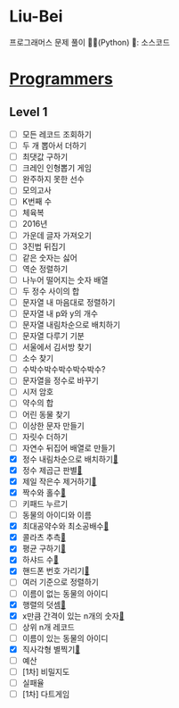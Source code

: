 # Liu-Bei
프로그래머스 문제 풀이 👩‍💻(Python)
📌: 소스코드
  
# [Programmers](https://programmers.co.kr/learn/challenges)
## Level 1
- [ ] 모든 레코드 조회하기[]()
- [ ] 두 개 뽑아서 더하기[]()
- [ ] 최댓값 구하기[]()
- [ ] 크레인 인형뽑기 게임[]()
- [ ] 완주하지 못한 선수[]()
- [ ] 모의고사[]()
- [ ] K번째 수[]()
- [ ] 체육복[]()
- [ ] 2016년[]()
- [ ] 가운데 글자 가져오기[]()
- [ ] 3진법 뒤집기[]()
- [ ] 같은 숫자는 싫어[]()
- [ ] 역순 정렬하기[]()
- [ ] 나누어 떨어지는 숫자 배열[]()
- [ ] 두 정수 사이의 합[]()
- [ ] 문자열 내 마음대로 정렬하기[]()
- [ ] 문자열 내 p와 y의 개수[]()
- [ ] 문자열 내림차순으로 배치하기[]()
- [ ] 문자열 다루기 기분[]()
- [ ] 서울에서 김서방 찾기[]()
- [ ] 소수 찾기[]()
- [ ] 수박수박수박수박수박수?[]()
- [ ] 문자열을 정수로 바꾸기[]()
- [ ] 시저 암호[]()
- [ ] 약수의 합[]()
- [ ] 어린 동물 찾기[]()
- [ ] 이상한 문자 만들기[]()
- [ ] 자릿수 더하기[]()
- [ ] 자연수 뒤집어 배열로 만들기[]()
- [X] 정수 내림차순으로 배치하기[📌](https://github.com/Oath-of-the-Peach-Garden/Liu-Bei/blob/main/level1/sort_desc.py)
- [X] 정수 제곱근 판별[📌](https://github.com/Oath-of-the-Peach-Garden/Liu-Bei/blob/main/level1/chk_sqrt.py)
- [X] 제일 작은수 제거하기[📌](https://github.com/Oath-of-the-Peach-Garden/Liu-Bei/blob/main/level1/del_smallest.py)
- [X] 짝수와 홀수[📌](https://github.com/Oath-of-the-Peach-Garden/Liu-Bei/blob/main/level1/even_odd.py)
- [ ] 키패드 누르기[]()
- [ ] 동물의 아이디와 이름[]()
- [X] 최대공약수와 최소공배수[📌](https://github.com/Oath-of-the-Peach-Garden/Liu-Bei/blob/main/level1/gcd_lcm.py)
- [X] 콜라츠 추측[📌](https://github.com/Oath-of-the-Peach-Garden/Liu-Bei/blob/main/level1/collatz.py)
- [X] 평균 구하기[📌](https://github.com/Oath-of-the-Peach-Garden/Liu-Bei/blob/main/level1/aver.py)
- [X] 하샤드 수[📌](https://github.com/Oath-of-the-Peach-Garden/Liu-Bei/blob/main/level1/hashad.py)
- [X] 핸드폰 번호 가리기[📌](https://github.com/Oath-of-the-Peach-Garden/Liu-Bei/blob/main/level1/hidding_phone_num.py)
- [ ] 여러 기준으로 정렬하기[]()
- [ ] 이름이 없는 동물의 아이디[]()
- [X] 행렬의 덧셈[📌](https://github.com/Oath-of-the-Peach-Garden/Liu-Bei/blob/main/level1/sum_list.py)
- [X] x만큼 간격이 있는 n개의 숫자[📌](https://github.com/Oath-of-the-Peach-Garden/Liu-Bei/blob/main/level1/interval_num.py)
- [ ] 상위 n개 레코드[]()
- [ ] 이름이 있는 동물의 아이디[]()
- [X] 직사각형 별찍기[📌](https://github.com/Oath-of-the-Peach-Garden/Liu-Bei/blob/main/level1/rectangle.py)
- [ ] 예산[]()
- [ ] [1차] 비밀지도[]()
- [ ] 실패율[]()
- [ ] [1차] 다트게임[]()